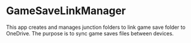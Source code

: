 # GameSaveLinkManager
This app creates and manages junction folders to link game save folder to OneDrive. The purpose is to sync game saves files between devices. 
